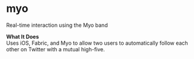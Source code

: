 # myo

Real-time interaction using the Myo band 

**What It Does**  
  Uses iOS, Fabric, and Myo to allow two users to automatically follow each other on Twitter with a mutual high-five. 

